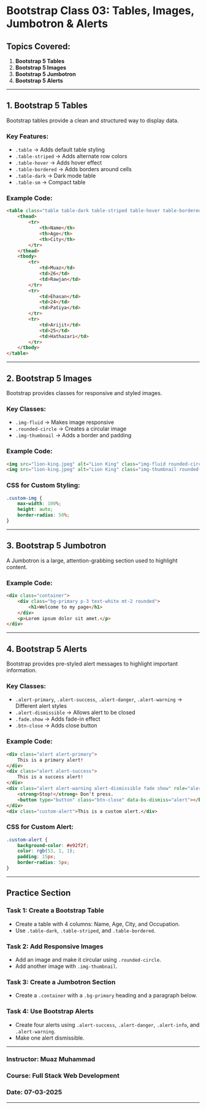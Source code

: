 

# **Bootstrap Class 03: Tables, Images, Jumbotron & Alerts**  

## **Topics Covered:**  
1. **Bootstrap 5 Tables**  
2. **Bootstrap 5 Images**  
3. **Bootstrap 5 Jumbotron**  
4. **Bootstrap 5 Alerts**  

---

## **1. Bootstrap 5 Tables**  
Bootstrap tables provide a clean and structured way to display data.  

### **Key Features:**  
- `.table` → Adds default table styling  
- `.table-striped` → Adds alternate row colors  
- `.table-hover` → Adds hover effect  
- `.table-bordered` → Adds borders around cells  
- `.table-dark` → Dark mode table  
- `.table-sm` → Compact table  

### **Example Code:**  
```html
<table class="table table-dark table-striped table-hover table-bordered text-center">
    <thead>
        <tr>
            <th>Name</th>
            <th>Age</th>
            <th>City</th>
        </tr>
    </thead>
    <tbody>
        <tr>
            <td>Muaz</td>
            <td>26</td>
            <td>Rawjan</td>
        </tr>
        <tr>
            <td>Ehasan</td>
            <td>24</td>
            <td>Patiya</td>
        </tr>
        <tr>
            <td>Arijit</td>
            <td>25</td>
            <td>Hathazari</td>
        </tr>
    </tbody>
</table>
```

---

## **2. Bootstrap 5 Images**  
Bootstrap provides classes for responsive and styled images.  

### **Key Classes:**  
- `.img-fluid` → Makes image responsive  
- `.rounded-circle` → Creates a circular image  
- `.img-thumbnail` → Adds a border and padding  

### **Example Code:**  
```html
<img src="lion-king.jpeg" alt="Lion King" class="img-fluid rounded-circle">
<img src="lion-king.jpeg" alt="Lion King" class="img-thumbnail rounded-circle">
```

### **CSS for Custom Styling:**  
```css
.custom-img {
    max-width: 100%;
    height: auto;
    border-radius: 50%;
}
```

---

## **3. Bootstrap 5 Jumbotron**  
A Jumbotron is a large, attention-grabbing section used to highlight content.  

### **Example Code:**  
```html
<div class="container">
    <div class="bg-primary p-3 text-white mt-2 rounded">
        <h1>Welcome to my page</h1>
    </div>
    <p>Lorem ipsum dolor sit amet.</p>
</div>
```

---

## **4. Bootstrap 5 Alerts**  
Bootstrap provides pre-styled alert messages to highlight important information.  

### **Key Classes:**  
- `.alert-primary`, `.alert-success`, `.alert-danger`, `.alert-warning` → Different alert styles  
- `.alert-dismissible` → Allows alert to be closed  
- `.fade.show` → Adds fade-in effect  
- `.btn-close` → Adds close button  

### **Example Code:**  
```html
<div class="alert alert-primary">
    This is a primary alert!
</div>
<div class="alert alert-success">
    This is a success alert!
</div>
<div class="alert alert-warning alert-dismissible fade show" role="alert">
    <strong>Stop!</strong> Don't press.
    <button type="button" class="btn-close" data-bs-dismiss="alert"></button>
</div>
<div class="custom-alert">This is a custom alert.</div>
```

### **CSS for Custom Alert:**  
```css
.custom-alert {
    background-color: #e92f2f;
    color: rgb(53, 1, 1);
    padding: 15px;
    border-radius: 5px;
}
```

---

## **Practice Section**  
### **Task 1: Create a Bootstrap Table**  
- Create a table with 4 columns: Name, Age, City, and Occupation.  
- Use `.table-dark`, `.table-striped`, and `.table-bordered`.  

### **Task 2: Add Responsive Images**  
- Add an image and make it circular using `.rounded-circle`.  
- Add another image with `.img-thumbnail`.  

### **Task 3: Create a Jumbotron Section**  
- Create a `.container` with a `.bg-primary` heading and a paragraph below.  

### **Task 4: Use Bootstrap Alerts**  
- Create four alerts using `.alert-success`, `.alert-danger`, `.alert-info`, and `.alert-warning`.  
- Make one alert dismissible.  

---

### **Instructor:** Muaz Muhammad  
### **Course:** Full Stack Web Development  
### **Date: 07-03-2025**   

---

